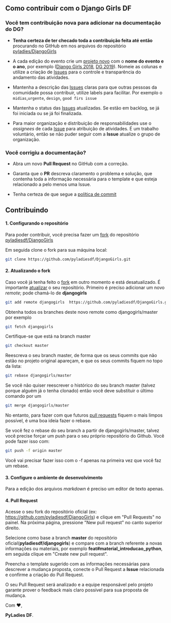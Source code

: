 ## Como contribuir com o Django Girls DF

### **Você tem contribuição nova para adicionar na documentação do DG?**

* **Tenha certeza de ter checado toda a contribuição feita até então** procurando no GitHub em nos arquivos do repositório [pyladies/DjangoGirls](https://github.com/pyladiesdf/DjangoGirls.git)

* A cada edição do evento crie um [projeto novo](https://github.com/pyladiesdf/DjangoGirls/projects/new) com o **nome do evento e o ano**, por exemplo ([Django Girls 2018](https://github.com/pyladiesdf/DjangoGirls/projects/1), [DG 2019](https://github.com/pyladiesdf/DjangoGirls/projects/2)). Nomeie as colunas e utilize a criação de [Issues](https://github.com/pyladiesdf/DjangoGirls/issues/new) para o controle e transparência do andamento das atividades.

* Mantenha a descrição das [Issues](https://github.com/pyladiesdf/DjangoGirls/issues) claras para que outras pessoas da comunidade possa contribuir, utilize labels para facilitar. Por exemplo o `midias`,`urgente`, `design`, `good firs issue`

* Mantenha o status das [Issues](https://github.com/pyladiesdf/DjangoGirls/issues) atualizadas. Se estão em backlog, se já foi iniciada ou se já foi finalizada.

* Para maior organização e distribuição de responsabilidades use o *assignees* de cada [Issue](https://github.com/pyladiesdf/DjangoGirls/issues) para atribuição de atividades. É um trabalho voluntário, então se não puder seguir com a **Issue** atualize o grupo de organização.


### **Você corrigiu a documentação?**

* Abra um novo **Pull Request** no GitHub com a correção.

* Garanta que o **PR** descreva claramento o problema e solução, que contenha toda a informação necessária para o template e que esteja relacionado a pelo menos uma Issue.

* Tenha certeza de que segue a [política de commit]()


## **Contribuindo**

#### 1. Configurando o repositório
Para poder contribuir, você precisa fazer um [fork](https://guides.github.com/activities/forking/) do repositório [pyladiesdf/DjangoGirls](https://github.com/pyladiesdf/DjangoGirls)

Em seguida clone o fork para sua máquina local:
```bash
git clone https://github.com/pyladiesdf/DjangoGirls.git
```

#### 2. Atualizando o fork

Caso você já tenha feito o [fork]() em outro momento e está desatualizado. É importante [atualizar](https://gist.github.com/rdeavila/9618969) o seu repositório. Primeiro é preciso adicionar um novo *remote*; pode chamá-lo de **djangogirls**

```bash
git add remote djangogirls  https://github.com/pyladiesdf/DjangoGirls.git
```

Obtenha todos os branches deste novo remote como djangogirls/master por exemplo

```bash
git fetch djangogirls
```

Certifique-se que está na branch master

```bash
git checkout master
```

Reescreva o seu branch master, de forma que os seus commits que não estão no projeto original apareçam, e que os seus commits fiquem no topo da lista:

```bash
git rebase djangogirls/master
```

Se você não quiser reescrever o histórico do seu branch master (talvez porque alguém já o tenha clonado) então você deve substituir o último comando por um

```bash
git merge djangogirls/master
```

No entanto, para fazer com que futuros [pull requests]() fiquem o mais limpos possível, é uma boa ideia fazer o rebase.

Se você fez o rebase do seu branch a partir de djangogirls/master, talvez você precise forçar um push para o seu próprio repositório do Github.
Você pode fazer isso com:

```bash
git push -f origin master
```

Você vai precisar fazer isso com o -f apenas na primeira vez que você faz um rebase.

#### 3. Configure o ambiente de desenvolvimento
Para a edição dos arquivos *markdown* é preciso um editor de texto apenas.


#### 4. Pull Request
Acesse o seu fork do repositório oficial (ex: https://github.com/pyladiesdf/DjangoGirls) e clique em "Pull Requests" no painel. Na próxima página, pressione "New pull request" no canto superior direito.

Selecione como base a branch **master** do repositório oficial(**pyladiesdf/djangogirls**) e compare com a branch referente a novas informações ou materiais, por exemplo **feat#material_introducao_python**, em seguida clique em "Create new pull request".

Preencha o template sugerido com as informações necessárias para descrever a mudança proposta, conecte o Pull Request a **Issue** relacionada e confirme a criação do Pull Request.

O seu Pull Request será analizado e a equipe responsável pelo projeto garante prover o feedback mais claro possível para sua proposta de mudança.

Com :heart:,

**PyLadies DF**.
